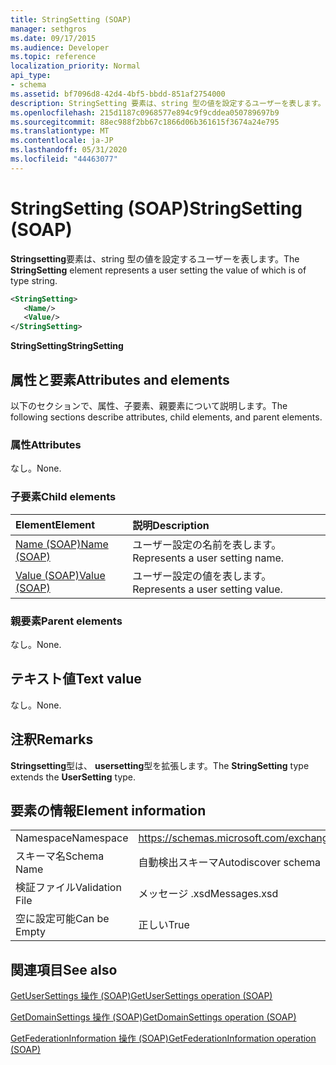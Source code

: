 ```yaml
---
title: StringSetting (SOAP)
manager: sethgros
ms.date: 09/17/2015
ms.audience: Developer
ms.topic: reference
localization_priority: Normal
api_type:
- schema
ms.assetid: bf7096d8-42d4-4bf5-bbdd-851af2754000
description: StringSetting 要素は、string 型の値を設定するユーザーを表します。
ms.openlocfilehash: 215d1187c0968577e894c9f9cddea050789697b9
ms.sourcegitcommit: 88ec988f2bb67c1866d06b361615f3674a24e795
ms.translationtype: MT
ms.contentlocale: ja-JP
ms.lasthandoff: 05/31/2020
ms.locfileid: "44463077"
---
```

# <a name="stringsetting-soap"></a><span data-ttu-id="58c86-103">StringSetting (SOAP)</span><span class="sxs-lookup"><span data-stu-id="58c86-103">StringSetting (SOAP)</span></span>

<span data-ttu-id="58c86-104">**Stringsetting**要素は、string 型の値を設定するユーザーを表します。</span><span class="sxs-lookup"><span data-stu-id="58c86-104">The **StringSetting** element represents a user setting the value of which is of type string.</span></span> 
  
```XML
<StringSetting>
   <Name/>
   <Value/>
</StringSetting>
```

 <span data-ttu-id="58c86-105">**StringSetting**</span><span class="sxs-lookup"><span data-stu-id="58c86-105">**StringSetting**</span></span>
## <a name="attributes-and-elements"></a><span data-ttu-id="58c86-106">属性と要素</span><span class="sxs-lookup"><span data-stu-id="58c86-106">Attributes and elements</span></span>

<span data-ttu-id="58c86-107">以下のセクションで、属性、子要素、親要素について説明します。</span><span class="sxs-lookup"><span data-stu-id="58c86-107">The following sections describe attributes, child elements, and parent elements.</span></span>
  
### <a name="attributes"></a><span data-ttu-id="58c86-108">属性</span><span class="sxs-lookup"><span data-stu-id="58c86-108">Attributes</span></span>

<span data-ttu-id="58c86-109">なし。</span><span class="sxs-lookup"><span data-stu-id="58c86-109">None.</span></span>
  
### <a name="child-elements"></a><span data-ttu-id="58c86-110">子要素</span><span class="sxs-lookup"><span data-stu-id="58c86-110">Child elements</span></span>

|<span data-ttu-id="58c86-111">**Element**</span><span class="sxs-lookup"><span data-stu-id="58c86-111">**Element**</span></span>|<span data-ttu-id="58c86-112">**説明**</span><span class="sxs-lookup"><span data-stu-id="58c86-112">**Description**</span></span>|
|:-----|:-----|
|[<span data-ttu-id="58c86-113">Name (SOAP)</span><span class="sxs-lookup"><span data-stu-id="58c86-113">Name (SOAP)</span></span>](name-soap.md) <br/> |<span data-ttu-id="58c86-114">ユーザー設定の名前を表します。</span><span class="sxs-lookup"><span data-stu-id="58c86-114">Represents a user setting name.</span></span>  <br/> |
|[<span data-ttu-id="58c86-115">Value (SOAP)</span><span class="sxs-lookup"><span data-stu-id="58c86-115">Value (SOAP)</span></span>](value-soap.md) <br/> |<span data-ttu-id="58c86-116">ユーザー設定の値を表します。</span><span class="sxs-lookup"><span data-stu-id="58c86-116">Represents a user setting value.</span></span>  <br/> |
   
### <a name="parent-elements"></a><span data-ttu-id="58c86-117">親要素</span><span class="sxs-lookup"><span data-stu-id="58c86-117">Parent elements</span></span>

<span data-ttu-id="58c86-118">なし。</span><span class="sxs-lookup"><span data-stu-id="58c86-118">None.</span></span>
  
## <a name="text-value"></a><span data-ttu-id="58c86-119">テキスト値</span><span class="sxs-lookup"><span data-stu-id="58c86-119">Text value</span></span>

<span data-ttu-id="58c86-120">なし。</span><span class="sxs-lookup"><span data-stu-id="58c86-120">None.</span></span>
  
## <a name="remarks"></a><span data-ttu-id="58c86-121">注釈</span><span class="sxs-lookup"><span data-stu-id="58c86-121">Remarks</span></span>

<span data-ttu-id="58c86-122">**Stringsetting**型は、 **usersetting**型を拡張します。</span><span class="sxs-lookup"><span data-stu-id="58c86-122">The **StringSetting** type extends the **UserSetting** type.</span></span> 
  
## <a name="element-information"></a><span data-ttu-id="58c86-123">要素の情報</span><span class="sxs-lookup"><span data-stu-id="58c86-123">Element information</span></span>

|||
|:-----|:-----|
|<span data-ttu-id="58c86-124">Namespace</span><span class="sxs-lookup"><span data-stu-id="58c86-124">Namespace</span></span>  <br/> |https://schemas.microsoft.com/exchange/2010/Autodiscover  <br/> |
|<span data-ttu-id="58c86-125">スキーマ名</span><span class="sxs-lookup"><span data-stu-id="58c86-125">Schema Name</span></span>  <br/> |<span data-ttu-id="58c86-126">自動検出スキーマ</span><span class="sxs-lookup"><span data-stu-id="58c86-126">Autodiscover schema</span></span>  <br/> |
|<span data-ttu-id="58c86-127">検証ファイル</span><span class="sxs-lookup"><span data-stu-id="58c86-127">Validation File</span></span>  <br/> |<span data-ttu-id="58c86-128">メッセージ .xsd</span><span class="sxs-lookup"><span data-stu-id="58c86-128">Messages.xsd</span></span>  <br/> |
|<span data-ttu-id="58c86-129">空に設定可能</span><span class="sxs-lookup"><span data-stu-id="58c86-129">Can be Empty</span></span>  <br/> |<span data-ttu-id="58c86-130">正しい</span><span class="sxs-lookup"><span data-stu-id="58c86-130">True</span></span>  <br/> |
   
## <a name="see-also"></a><span data-ttu-id="58c86-131">関連項目</span><span class="sxs-lookup"><span data-stu-id="58c86-131">See also</span></span>



[<span data-ttu-id="58c86-132">GetUserSettings 操作 (SOAP)</span><span class="sxs-lookup"><span data-stu-id="58c86-132">GetUserSettings operation (SOAP)</span></span>](getusersettings-operation-soap.md)
  
[<span data-ttu-id="58c86-133">GetDomainSettings 操作 (SOAP)</span><span class="sxs-lookup"><span data-stu-id="58c86-133">GetDomainSettings operation (SOAP)</span></span>](getdomainsettings-operation-soap.md)
  
[<span data-ttu-id="58c86-134">GetFederationInformation 操作 (SOAP)</span><span class="sxs-lookup"><span data-stu-id="58c86-134">GetFederationInformation operation (SOAP)</span></span>](getfederationinformation-operation-soap.md)


